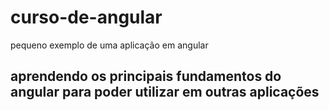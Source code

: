 # curso-de-angular
pequeno exemplo de uma aplicação em angular 


## aprendendo os principais fundamentos do angular para poder utilizar em outras aplicações
